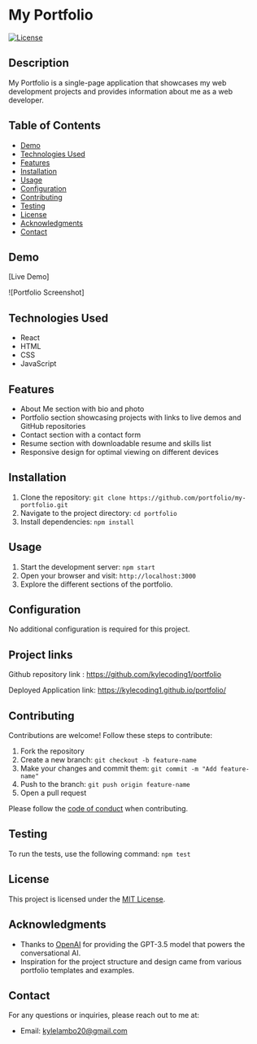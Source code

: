 # My Portfolio


[![License](https://img.shields.io/badge/license-MIT-blue.svg)](https://opensource.org/licenses/MIT)

## Description
My Portfolio is a single-page application that showcases my web development projects and provides information about me as a web developer.

## Table of Contents
- [Demo](#demo)
- [Technologies Used](#technologies-used)
- [Features](#features)
- [Installation](#installation)
- [Usage](#usage)
- [Configuration](#configuration)
- [Contributing](#contributing)
- [Testing](#testing)
- [License](#license)
- [Acknowledgments](#acknowledgments)
- [Contact](#contact)

## Demo
[Live Demo]

![Portfolio Screenshot]

## Technologies Used
- React
- HTML
- CSS
- JavaScript

## Features
- About Me section with bio and photo
- Portfolio section showcasing projects with links to live demos and GitHub repositories
- Contact section with a contact form
- Resume section with downloadable resume and skills list
- Responsive design for optimal viewing on different devices

## Installation
1. Clone the repository: `git clone https://github.com/portfolio/my-portfolio.git`
2. Navigate to the project directory: `cd portfolio`
3. Install dependencies: `npm install`

## Usage
1. Start the development server: `npm start`
2. Open your browser and visit: `http://localhost:3000`
3. Explore the different sections of the portfolio.

## Configuration
No additional configuration is required for this project.

## Project links
Github repository link : https://github.com/kylecoding1/portfolio

Deployed Application link: https://kylecoding1.github.io/portfolio/

## Contributing
Contributions are welcome! Follow these steps to contribute:
1. Fork the repository
2. Create a new branch: `git checkout -b feature-name`
3. Make your changes and commit them: `git commit -m "Add feature-name"`
4. Push to the branch: `git push origin feature-name`
5. Open a pull request

Please follow the [code of conduct](CODE_OF_CONDUCT.md) when contributing.

## Testing
To run the tests, use the following command: `npm test`

## License
This project is licensed under the [MIT License](LICENSE).

## Acknowledgments
- Thanks to [OpenAI](https://openai.com) for providing the GPT-3.5 model that powers the conversational AI.
- Inspiration for the project structure and design came from various portfolio templates and examples.

## Contact
For any questions or inquiries, please reach out to me at:
- Email: kylelambo20@gmail.com

